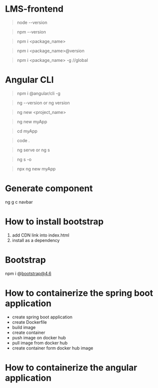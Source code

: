 # LMS-frontend

> node --version

> npm --version

> npm i <package_name>

> npm i <package_name>@version

> npm i <package_name> -g //global


# Angular CLI
> npm i @angular/cli -g


> ng --version or ng version

> ng new <project_name>

> ng new myApp

> cd myApp

> code .

> ng serve  or  ng s

> ng s -o 

> npx ng new myApp

# Generate component 
ng g c navbar

# How to install bootstrap 
1. add CDN link into index.html
2. install as a dependency

# Bootstrap
npm i @bootstrap@4.6


# How to containerize the spring boot application

- create spring boot application 
- create Dockerfile 
- build image 
- create container 
- push image on docker hub
- pull image from docker hub 
- create container form docker hub image

# How to containerize the angular application

